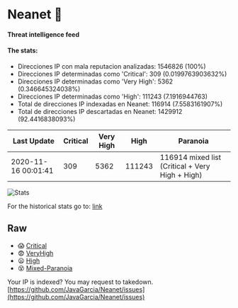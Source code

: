 # Neanet :hocho:
#### Threat intelligence feed
#### The stats:

- Direcciones IP con mala reputacion analizadas: 1546826 (100%)
- Direcciones IP determinadas como 'Critical':  309 (0.0199763903632%)
- Direcciones IP determinadas como 'Very High':  5362 (0.346645324038%)
- Direcciones IP determinadas como 'High':  111243 (7.1916944763)
- Total de direcciones IP indexadas en Neanet:  116914 (7.5583161907%)
- Total de direcciones IP descartadas en Neanet:  1429912 (92.4416838093%)

| Last Update | Critical | Very High | High | Paranoia |
| --- | --- | --- | --- | --- |
| 2020-11-16 00:01:41 | 309 | 5362 | 111243 | 116914 mixed list (Critical + Very High + High)|

![Stats](https://docs.google.com/spreadsheets/d/e/2PACX-1vSnaNMIXVabIpDJjufMlzH7poXnshF3mgd8Is1g9ytUEzVsP5my4Trn8f-xkoLLQ38xpL3HtmUexLo6/pubchart?oid=501124687&format=image)

For the historical stats go to: [link](/stats.csv)
## Raw
- :scream: [Critical](https://raw.githubusercontent.com/JavaGarcia/Neanet/master/blacklists/neanet_critical.txt)
- :fearful: [VeryHigh](https://raw.githubusercontent.com/JavaGarcia/Neanet/master/blacklists/neanet_veryHigh.txtt)
- :frowning: [High](https://raw.githubusercontent.com/JavaGarcia/Neanet/master/blacklists/neanet_high.txt)
- :dizzy_face: [Mixed-Paranoia](https://raw.githubusercontent.com/JavaGarcia/Neanet/master/blacklists/neanet_all.txt)


Your IP is indexed? You may request to takedown. [https://github.com/JavaGarcia/Neanet/issues](https://github.com/JavaGarcia/Neanet/issues)




























































































































































































































































































































































































































































































































































































































































































































































































































































































































































































































































































































































































































































































































































































































































































































































































































































































































































































































































































































































































































































































































































































































































